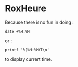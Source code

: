 # RoxHeure

Because there is no fun in doing :
```
date +%H:%M
```
or :
```
printf '%(%H:%M)T\n'
```
to display current time.

